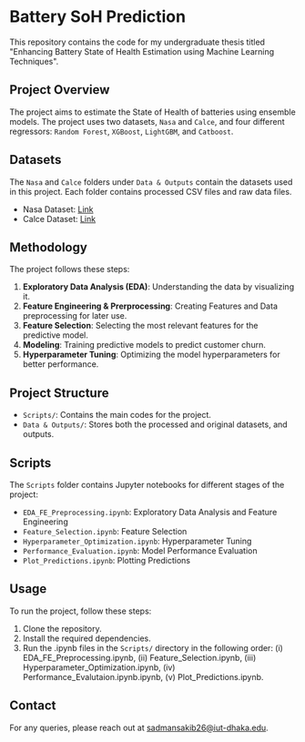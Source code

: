 # Battery SoH Prediction

This repository contains the code for my undergraduate thesis titled "Enhancing Battery State of Health Estimation using Machine Learning Techniques". 

## Project Overview

The project aims to estimate the State of Health of batteries using ensemble models. The project uses two datasets, `Nasa` and `Calce`, and four different regressors: `Random Forest`, `XGBoost`, `LightGBM`, and `Catboost`.

## Datasets

The `Nasa` and `Calce` folders under `Data & Outputs` contain the datasets used in this project. Each folder contains processed CSV files and raw data files.

- Nasa Dataset: [Link](https://www.nasa.gov/intelligent-systems-division/discovery-and-systems-health/pcoe/pcoe-data-set-repository/)
- Calce Dataset: [Link](https://github.com/konkon3249/BatteryLifePrediction/tree/master)

## Methodology

The project follows these steps:

1. **Exploratory Data Analysis (EDA)**: Understanding the data by visualizing it.
2. **Feature Engineering & Prerprocessing**: Creating Features and Data preprocessing for later use.
2. **Feature Selection**: Selecting the most relevant features for the predictive model. 
3. **Modeling**: Training predictive models to predict customer churn.
4. **Hyperparameter Tuning**: Optimizing the model hyperparameters for better performance. 

## Project Structure

- `Scripts/`: Contains the main codes for the project.
- `Data & Outputs/`: Stores both the processed and original datasets, and outputs.

## Scripts

The `Scripts` folder contains Jupyter notebooks for different stages of the project:

- `EDA_FE_Preprocessing.ipynb`: Exploratory Data Analysis and Feature Engineering
- `Feature_Selection.ipynb`: Feature Selection
- `Hyperparameter_Optimization.ipynb`: Hyperparameter Tuning
- `Performance_Evaluation.ipynb`: Model Performance Evaluation
- `Plot_Predictions.ipynb`: Plotting Predictions

## Usage

To run the project, follow these steps:

1. Clone the repository.
2. Install the required dependencies.
3. Run the .ipynb files in the `Scripts/` directory in the following order:
(i) EDA_FE_Preprocessing.ipynb, (ii) Feature_Selection.ipynb, (iii) Hyperparameter_Optimization.ipynb, (iv) Performance_Evalutaion.ipynb.ipynb, (v) Plot_Predictions.ipynb.

## Contact

For any queries, please reach out at [sadmansakib26@iut-dhaka.edu](sadmansakib26@iut-dhaka.edu).
